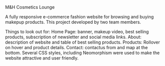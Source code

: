 M&H Cosmetics Lounge

A fully responsive e-commerce fashion website for browsing and buying makepup products. This project developed by two team members.

Things to look out for:
Home Page: banner, makeup video, best selling products, subscription of newsletter and social media links.
About: description of website and table of best selling products.
Products: Rollover on hover and product details.
Contact: contactus from and map at the bottom.
Several CSS styles, including Neomorphism were used to make the website attractive and user friendly.
